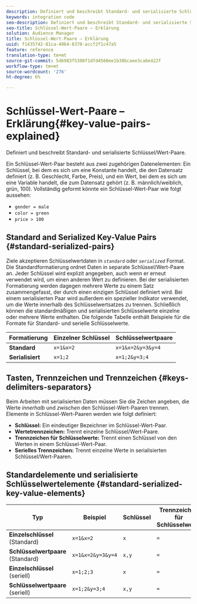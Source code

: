 ```yaml
---
description: Definiert und beschreibt Standard- und serialisierte Schlüssel/Wert-Paare.
keywords: integration code
seo-description: Definiert und beschreibt Standard- und serialisierte Schlüssel/Wert-Paare.
seo-title: Schlüssel-Wert-Paare – Erklärung
solution: Audience Manager
title: Schlüssel-Wert-Paare – Erklärung
uuid: f1435742-81ca-4964-8370-accf2f1c47a5
feature: reference
translation-type: tm+mt
source-git-commit: 5d6983f5308f1dfd4560ee1b38bcaee3ca6e422f
workflow-type: tm+mt
source-wordcount: '276'
ht-degree: 6%

---
```



# Schlüssel-Wert-Paare – Erklärung{#key-value-pairs-explained}

Definiert und beschreibt Standard- und serialisierte Schlüssel/Wert-Paare.

<!-- 

c_key_value_explained.xml

 -->

Ein Schlüssel-Wert-Paar besteht aus zwei zugehörigen Datenelementen: Ein Schlüssel, bei dem es sich um eine Konstante handelt, die den Datensatz definiert (z. B. Geschlecht, Farbe, Preis), und ein Wert, bei dem es sich um eine Variable handelt, die zum Datensatz gehört (z. B. männlich/weiblich, grün, 100). Vollständig geformt könnte ein Schlüssel-Wert-Paar wie folgt aussehen:

* `gender = male`
* `color = green`
* `price > 100`

## Standard and Serialized Key-Value Pairs {#standard-serialized-pairs}

Ziele akzeptieren Schlüsselwertdaten in *`standard`* oder *`serialized`* Format. Die Standardformatierung ordnet Daten in separate Schlüssel/Wert-Paare an. Jeder Schlüssel wird explizit angegeben, auch wenn er erneut verwendet wird, um einen anderen Wert zu definieren. Bei der serialisierten Formatierung werden dagegen mehrere Werte zu einem Satz zusammengefasst, der durch einen einzigen Schlüssel definiert wird. Bei einem serialisierten Paar wird außerdem ein spezieller Indikator verwendet, um die Werte innerhalb des Schlüsselwertsatzes zu trennen. Schließlich können die standardmäßigen und serialisierten Schlüsselwerte einzelne oder mehrere Werte enthalten. Die folgende Tabelle enthält Beispiele für die Formate für Standard- und serielle Schlüsselwerte.

| Formatierung | Einzelner Schlüssel | Schlüsselwertpaare |
|---|---|---|
| **Standard** | `x=1&x=2` | `x=1&x=2&y=3&y=4` |
| **Serialisiert** | `x=1;2` | `x=1;2&y=3;4` |



## Tasten, Trennzeichen und Trennzeichen {#keys-delimiters-separators}

Beim Arbeiten mit serialisierten Daten müssen Sie die Zeichen angeben, die Werte *innerhalb* und *zwischen* den Schlüssel-Wert-Paaren trennen. Elemente in Schlüssel-Wert-Paaren werden wie folgt definiert:

* **Schlüssel:** Ein eindeutiger Bezeichner im Schlüssel-Wert-Paar.
* **Wertetrennzeichen:** Trennt einzelne Schlüssel/Wert-Paare.
* **Trennzeichen für Schlüsselwerte:** Trennt einen Schlüssel von den Werten in einem Schlüssel-Wert-Paar.
* **Serielles Trennzeichen:** Trennt einzelne Werte in serialisierten Schlüssel/Wert-Paaren.

## Standardelemente und serialisierte Schlüsselwertelemente {#standard-serialized-key-value-elements}


| Typ | Beispiel | Schlüssel | Trennzeichen für Schlüsselwerte | Trennzeichen für Schlüsselwerte | Serielle Trennlinie |
---------|----------|---------|---------|----------|---------
| **Einzelschlüssel** (Standard) | `x=1&x=2` | `x` | `=` | `&` | Keine |
| **Schlüsselwertpaare** (Standard) | `x=1&x=2&y=3&y=4` | `x,y` | `=` | `&` | Keine |
| **Einzelschlüssel** (seriell) | `x=1;2;3` | `x` | `=` | Keine | `;` |
| **Schlüsselwertpaare** (seriell) | `x=1;2&y=3;4` | `x,y` | `=` | `&` | `;` |

